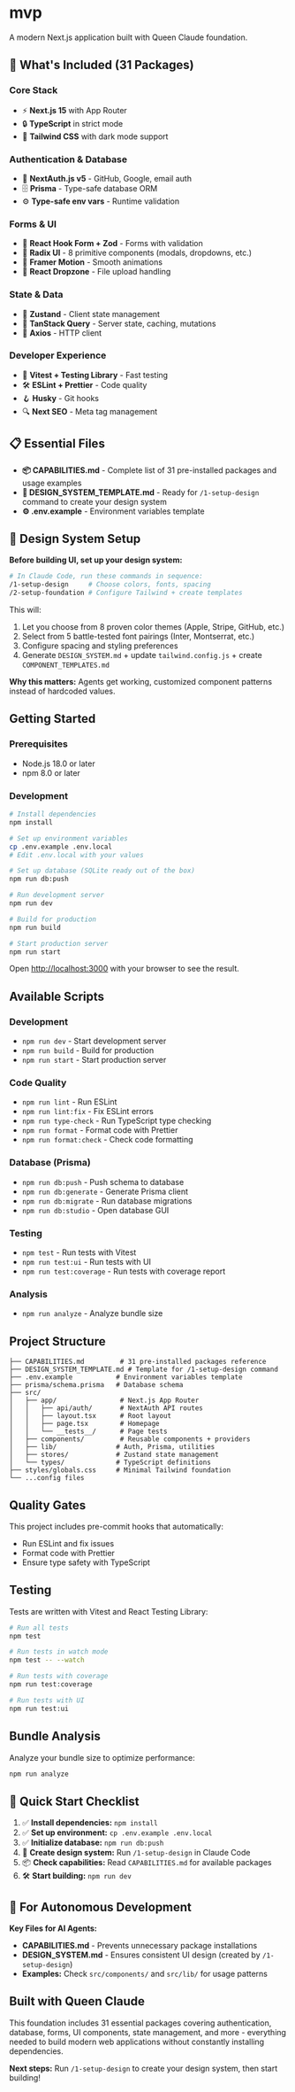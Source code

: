 # mvp

A modern Next.js application built with Queen Claude foundation.

## 🚀 What's Included (31 Packages)

### Core Stack
- ⚡ **Next.js 15** with App Router
- 🔒 **TypeScript** in strict mode  
- 🎨 **Tailwind CSS** with dark mode support

### Authentication & Database
- 🔐 **NextAuth.js v5** - GitHub, Google, email auth
- 🗄️ **Prisma** - Type-safe database ORM
- ⚙️ **Type-safe env vars** - Runtime validation

### Forms & UI
- 📝 **React Hook Form + Zod** - Forms with validation
- 🎯 **Radix UI** - 8 primitive components (modals, dropdowns, etc.)
- 🌟 **Framer Motion** - Smooth animations
- 📁 **React Dropzone** - File upload handling

### State & Data
- 🏪 **Zustand** - Client state management  
- 🔄 **TanStack Query** - Server state, caching, mutations
- 📡 **Axios** - HTTP client

### Developer Experience  
- 🧪 **Vitest + Testing Library** - Fast testing
- 🛠️ **ESLint + Prettier** - Code quality
- 🪝 **Husky** - Git hooks
- 🔍 **Next SEO** - Meta tag management

## 📋 Essential Files

- **📦 CAPABILITIES.md** - Complete list of 31 pre-installed packages and usage examples
- **🎨 DESIGN_SYSTEM_TEMPLATE.md** - Ready for `/1-setup-design` command to create your design system
- **⚙️ .env.example** - Environment variables template

## 🎨 Design System Setup

**Before building UI, set up your design system:**

```bash
# In Claude Code, run these commands in sequence:
/1-setup-design     # Choose colors, fonts, spacing
/2-setup-foundation # Configure Tailwind + create templates
```

This will:
1. Let you choose from 8 proven color themes (Apple, Stripe, GitHub, etc.)
2. Select from 5 battle-tested font pairings (Inter, Montserrat, etc.)  
3. Configure spacing and styling preferences
4. Generate `DESIGN_SYSTEM.md` + update `tailwind.config.js` + create `COMPONENT_TEMPLATES.md`

**Why this matters:** Agents get working, customized component patterns instead of hardcoded values.

## Getting Started

### Prerequisites

- Node.js 18.0 or later
- npm 8.0 or later

### Development

```bash
# Install dependencies
npm install

# Set up environment variables
cp .env.example .env.local
# Edit .env.local with your values

# Set up database (SQLite ready out of the box)
npm run db:push

# Run development server
npm run dev

# Build for production
npm run build

# Start production server
npm run start
```

Open [http://localhost:3000](http://localhost:3000) with your browser to see the result.

## Available Scripts

### Development
- `npm run dev` - Start development server
- `npm run build` - Build for production
- `npm run start` - Start production server

### Code Quality
- `npm run lint` - Run ESLint
- `npm run lint:fix` - Fix ESLint errors
- `npm run type-check` - Run TypeScript type checking
- `npm run format` - Format code with Prettier
- `npm run format:check` - Check code formatting

### Database (Prisma)
- `npm run db:push` - Push schema to database
- `npm run db:generate` - Generate Prisma client
- `npm run db:migrate` - Run database migrations  
- `npm run db:studio` - Open database GUI

### Testing
- `npm test` - Run tests with Vitest
- `npm run test:ui` - Run tests with UI
- `npm run test:coverage` - Run tests with coverage report

### Analysis
- `npm run analyze` - Analyze bundle size

## Project Structure

```
├── CAPABILITIES.md         # 31 pre-installed packages reference
├── DESIGN_SYSTEM_TEMPLATE.md # Template for /1-setup-design command
├── .env.example           # Environment variables template
├── prisma/schema.prisma   # Database schema
├── src/
│   ├── app/                # Next.js App Router
│   │   ├── api/auth/       # NextAuth API routes
│   │   ├── layout.tsx      # Root layout
│   │   ├── page.tsx        # Homepage
│   │   └── __tests__/      # Page tests
│   ├── components/         # Reusable components + providers
│   ├── lib/               # Auth, Prisma, utilities
│   ├── stores/            # Zustand state management  
│   └── types/             # TypeScript definitions
├── styles/globals.css     # Minimal Tailwind foundation
└── ...config files
```

## Quality Gates

This project includes pre-commit hooks that automatically:
- Run ESLint and fix issues
- Format code with Prettier
- Ensure type safety with TypeScript

## Testing

Tests are written with Vitest and React Testing Library:

```bash
# Run all tests
npm test

# Run tests in watch mode
npm test -- --watch

# Run tests with coverage
npm run test:coverage

# Run tests with UI
npm run test:ui
```

## Bundle Analysis

Analyze your bundle size to optimize performance:

```bash
npm run analyze
```

## 🚀 Quick Start Checklist

1. ✅ **Install dependencies:** `npm install`
2. ✅ **Set up environment:** `cp .env.example .env.local` 
3. ✅ **Initialize database:** `npm run db:push`
4. 🎨 **Create design system:** Run `/1-setup-design` in Claude Code
5. 📦 **Check capabilities:** Read `CAPABILITIES.md` for available packages
6. 🛠️ **Start building:** `npm run dev`

## 🤖 For Autonomous Development

**Key Files for AI Agents:**
- **CAPABILITIES.md** - Prevents unnecessary package installations
- **DESIGN_SYSTEM.md** - Ensures consistent UI design (created by `/1-setup-design`)
- **Examples:** Check `src/components/` and `src/lib/` for usage patterns

## Built with Queen Claude

This foundation includes 31 essential packages covering authentication, database, forms, UI components, state management, and more - everything needed to build modern web applications without constantly installing dependencies.

**Next steps:** Run `/1-setup-design` to create your design system, then start building!